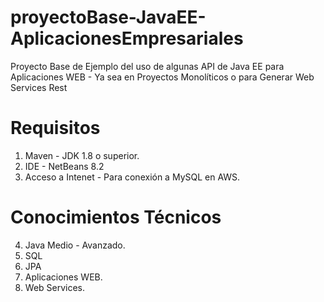 # proyectoBase-JavaEE-AplicacionesEmpresariales
Proyecto Base de Ejemplo del uso de algunas API de Java EE para Aplicaciones WEB - Ya sea en Proyectos Monolíticos o para Generar Web Services Rest


# Requisitos
1. Maven - JDK 1.8 o superior.
2. IDE  - NetBeans 8.2
3. Acceso a Intenet - Para conexión a MySQL en AWS.

# Conocimientos Técnicos
4. Java Medio - Avanzado.
5. SQL
6. JPA
7. Aplicaciones WEB.
8. Web Services.



